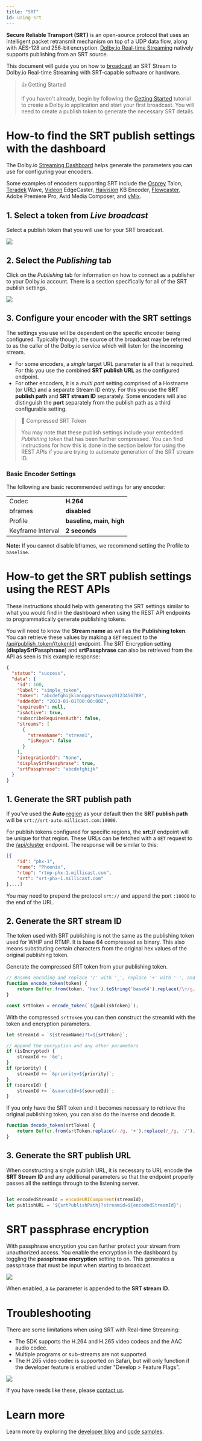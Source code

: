 ```yaml
---
title: "SRT"
id: using-srt
---
```

**Secure Reliable Transport (SRT)** is an open-source protocol that uses an intelligent packet retransmit mechanism on top of a UDP data flow, along with AES-128 and 256-bit encryption. [Dolby.io Real-time Streaming](https://dolby.io/products/real-time-streaming/) natively supports publishing from an SRT source.

This document will guide you on how to [broadcast](/millicast/broadcast/index.md) an SRT Stream to Dolby.io Real-time Streaming with SRT-capable software or hardware. 

> 👍 Getting Started
> 
> If you haven't already, begin by following the [Getting Started](/millicast/getting-started/introduction-to-streaming-apis.md) tutorial to create a Dolby.io application and start your first broadcast. You will need to create a publish token to generate the necessary SRT details.

# How-to find the SRT publish settings with the dashboard

The Dolby.io [Streaming Dashboard](/millicast/streaming-dashboard/index.md) helps generate the parameters you can use for configuring your encoders. 

Some examples of encoders supporting SRT include the [Osprey](/millicast/hardware-encoders/using-osprey-talon-whip-hardware-encoder.md) Talon, [Teradek](/millicast/hardware-encoders/broadcasting-teradek-vidiu.md) Wave, [Videon](/millicast/hardware-encoders/videon.md) EdgeCaster, [Haivision](/millicast/hardware-encoders/using-haivision-kb-encoder.md) KB Encoder, [Flowcaster](/millicast/software-encoders/using-whip-with-flowcaster.md), Adobe Premiere Pro, Avid Media Composer, and [vMix](/millicast/software-encoders/broadcasting-with-vmix.md).

## 1. Select a token from _Live broadcast_

Select a publish token that you will use for your SRT broadcast. 


![](/img/millicast/srt-token.png)



## 2. Select the _Publishing_ tab

Click on the _Publishing_ tab for information on how to connect as a publisher to your Dolby.io account. There is a section specifically for all of the SRT publish settings.


![](/img/millicast/dolbyio-streaming-srt-settings.png)



## 3. Configure your encoder with the SRT settings

The settings you use will be dependent on the specific encoder being configured. Typically though, the source of the broadcast may be referred to as the caller of the Dolby.io service which will listen for the incoming stream. 

- For some encoders, a _single_ target URL parameter is all that is required. For this you use the combined **SRT publish URL** as the configured endpoint.
- For other encoders, it is a _multi part_ setting comprised of a Hostname (or URL) and a separate Stream ID entry. For this you use the **SRT publish path** and **SRT stream ID** separately. Some encoders will also distinguish the **port** separately from the publish path as a third configurable setting.

> 📘 Compressed SRT Token
> 
> You may note that these publish settings include your embedded _Publishing token_ that has been further compressed. You can find instructions for how this is done in the section below for using the REST APIs if you are trying to automate generation of the SRT stream ID.

### Basic Encoder Settings

The following are basic recommended settings for any encoder:

|                   |                          |
| :---------------- | :----------------------- |
| Codec             | **H.264**                |
| bframes           | **disabled**             |
| Profile           | **baseline, main, high** |
| Keyframe Interval | **2 seconds**            |

**Note:** If you cannot disable bframes, we recommend setting the Profile to `baseline`.

# How-to get the SRT publish settings using the REST APIs

These instructions should help with generating the SRT settings similar to what you would find in the dashboard when using the REST API endpoints to programmatically generate publishing tokens.

You will need to know the **Stream name** as well as the **Publishing token**. You can retrieve these values by making a `GET` request to the [/api/publish_token/{tokenId}](ref:publishtokenv1) endpoint. The SRT Encryption setting (**displaySrtPassphrase**) and **srtPassphrase** can also be retrieved from the API as seen is this example response: 

```json
{
  "status": "success",
  "data": {
    "id": 100,
    "label": "simple_token",
    "token": "abcdefghijklmnopqrstuvwxyz0123456789",
    "addedOn": "2023-01-01T00:00:00Z",
    "expiresOn": null,
    "isActive": true,
    "subscribeRequiresAuth": false,
    "streams": [
      {
        "streamName": "stream1",
        "isRegex": false
      }
    ],
    "integrationId": "None",
    "displaySrtPassphrase": true,
    "srtPassphrase": "abcdefghijk"
  }
}
```

## 1. Generate the SRT publish path

If you've used the **Auto** [region](/millicast/distribution/multi-region-support/index.md)  as your default then the **SRT publish path** will be `srt://srt-auto.millicast.com:10000`.  

For publish tokens configured for specific regions, the **srt://** endpoint will be unique for that region. These URLs can be fetched with a `GET` request to the [/api/cluster](ref:cluster) endpoint. The response will be similar to this:

```json
[{
    "id": "phx-1",
    "name": "Phoenix",
    "rtmp": "rtmp-phx-1.millicast.com",
    "srt": "srt-phx-1.millicast.com"
},...]
```

You may need to prepend the protocol `srt://` and append the port `:10000` to the end of the URL.

## 2. Generate the SRT stream ID

The token used with SRT publishing is not the same as the publishing token used for WHIP and RTMP. It is base 64 compressed as binary. This also means substituting certain characters from the original hex values of the original publishing token.

Generate the compressed SRT token from your publishing token.

```javascript
// Base64 encoding and replace '/' with '_', replace '+' with '-', and remove extra '=' padding if necessary.
function encode_token(token) {
    return Buffer.from(token, 'hex').toString('base64').replace(/\+/g, '-').replace(/\//g, '_').replace(/=/g, '')
}

const srtToken = encode_token(`${publishToken}`);
```

With the compressed `srtToken` you can then construct the streamId with the token and encryption parameters.

```javascript
let streamId = `${streamName}?t=${srtToken}`;

// Append the encryption and any other parameters
if (isEncrypted) {
    streamId += '&e';
}
if (priority) {
    streamId += `&priority=${priority}`;
}
if (sourceId) {
    streamId += `&sourceId=${sourceId}`;
}
```

If you only have the SRT token and it becomes necessary to retrieve the original publishing token, you can also do the inverse and decode it.

```javascript
function decode_token(srtToken) {
    return Buffer.from(srtToken.replace(/-/g, '+').replace(/_/g, '/'), 'base64').toString('hex')
}
```

## 3. Generate the SRT publish URL

When constructing a single publish URL, it is necessary to URL encode the **SRT Stream ID** and any additional parameters so that the endpoint properly passes all the settings through to the listening server.

```javascript

let encodedStreamId = encodeURIComponent(streamId);
let publishURL = '${srtPublishPath}?streamid=${encodedStreamId}';

```

# SRT passphrase encryption

With passphrase encryption you can further protect your stream from unauthorized access. You enable the encryption in the dashboard by toggling the **passphrase encryption** setting to on. This generates a passphrase that must be input when starting to broadcast.


![](/img/millicast/Screenshot_2023-10-03_at_09.17.23.png)



When enabled, a `&e` parameter is appended to the **SRT stream ID**.

# Troubleshooting

There are some limitations when using SRT with Real-time Streaming:

- The SDK supports the H.264 and H.265 video codecs and the AAC audio codec.
- Multiple programs or sub-streams are not supported.
- The H.265 video codec is supported on Safari, but will only function if the developer feature is enabled under "Develop > Feature Flags". 

  
![](/img/millicast/srt-h265-enable-feature-flag.png)


If you have needs like these, please [contact us](https://dolby.io/contact).

# Learn more

Learn more by exploring the [developer blog](https://dolby.io/blog/tag/broadcast/) and [code samples](https://github.com/orgs/dolbyio-samples/repositories?q=broadcast).





